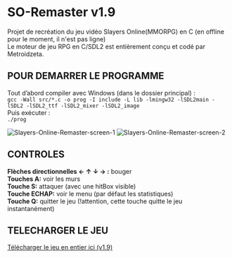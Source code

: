 # SO-Remaster v1.9
Projet de recréation du jeu vidéo Slayers Online(MMORPG) en C (en offline pour le moment, il n'est pas ligne)  
Le moteur de jeu RPG en C/SDL2 est entièrement conçu et codé par Metroidzeta.  

## POUR DEMARRER LE PROGRAMME

Tout d’abord compiler avec Windows (dans le dossier principal) :  
```gcc -Wall src/*.c -o prog -I include -L lib -lmingw32 -lSDL2main -lSDL2 -lSDL2_ttf -lSDL2_mixer -lSDL2_image```  
Puis exécuter :  
```./prog```  

![Slayers-Online-Remaster-screen-1](https://raw.githubusercontent.com/Metroidzeta/SO-Remaster/refs/heads/main/captures/Slayers-Online-remaster-v14-screen-1.png)
![Slayers-Online-Remaster-screen-2](https://raw.githubusercontent.com/Metroidzeta/SO-Remaster/refs/heads/main/captures/Slayers-Online-remaster-v14-screen-2.png)

## CONTROLES

**Flèches directionnelles ← ↑ ↓ → :** bouger  
**Touches A:** voir les murs  
**Touche S:** attaquer (avec une hitBox visible)  
**Touche ECHAP:** voir le menu (par défaut les statistiques)  
**Touche Q:** quitter le jeu (!attention, cette touche quitte le jeu instantanément)  

## TELECHARGER LE JEU

[Télécharger le jeu en entier ici (v1.9)](https://mega.nz/file/ksU3UYqA#EPViM6-E5P84TvPkfbFO-jK5mYxzm0ZUXRbXgYxhkpg)

